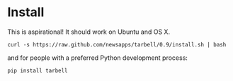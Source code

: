 # Install

This is aspirational! It should work on Ubuntu and OS X.

    curl -s https://raw.github.com/newsapps/tarbell/0.9/install.sh | bash

and for people with a preferred Python development process:

    pip install tarbell


